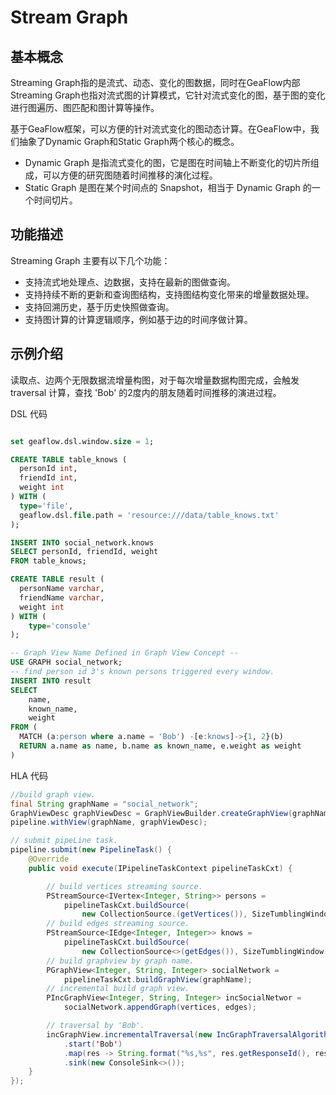 # Stream Graph

## 基本概念

Streaming Graph指的是流式、动态、变化的图数据，同时在GeaFlow内部Streaming Graph也指对流式图的计算模式，它针对流式变化的图，基于图的变化进行图遍历、图匹配和图计算等操作。

基于GeaFlow框架，可以方便的针对流式变化的图动态计算。在GeaFlow中，我们抽象了Dynamic Graph和Static Graph两个核心的概念。
* Dynamic Graph 是指流式变化的图，它是图在时间轴上不断变化的切片所组成，可以方便的研究图随着时间推移的演化过程。
* Static Graph 是图在某个时间点的 Snapshot，相当于 Dynamic Graph 的一个时间切片。

## 功能描述


Streaming Graph 主要有以下几个功能：

* 支持流式地处理点、边数据，支持在最新的图做查询。
* 支持持续不断的更新和查询图结构，支持图结构变化带来的增量数据处理。
* 支持回溯历史，基于历史快照做查询。
* 支持图计算的计算逻辑顺序，例如基于边的时间序做计算。


## 示例介绍

读取点、边两个无限数据流增量构图，对于每次增量数据构图完成，会触发 traversal 计算，查找 'Bob' 的2度内的朋友随着时间推移的演进过程。

DSL 代码
```SQL

set geaflow.dsl.window.size = 1;

CREATE TABLE table_knows (
  personId int,
  friendId int,
  weight int
) WITH (
  type='file',
  geaflow.dsl.file.path = 'resource:///data/table_knows.txt'
);

INSERT INTO social_network.knows
SELECT personId, friendId, weight
FROM table_knows;

CREATE TABLE result (
  personName varchar,
  friendName varchar,
  weight int
) WITH (
	type='console'
);

-- Graph View Name Defined in Graph View Concept --
USE GRAPH social_network;
-- find person id 3's known persons triggered every window.
INSERT INTO result
SELECT
	name,
	known_name,
	weight
FROM (
  MATCH (a:person where a.name = 'Bob') -[e:knows]->{1, 2}(b)
  RETURN a.name as name, b.name as known_name, e.weight as weight
)
```

HLA 代码

```java 
//build graph view.
final String graphName = "social_network";
GraphViewDesc graphViewDesc = GraphViewBuilder.createGraphView(graphName).build();
pipeline.withView(graphName, graphViewDesc);

// submit pipeLine task.
pipeline.submit(new PipelineTask() {
	@Override
	public void execute(IPipelineTaskContext pipelineTaskCxt) {

        // build vertices streaming source.
		PStreamSource<IVertex<Integer, String>> persons =
			pipelineTaskCxt.buildSource(
				new CollectionSource.(getVertices()), SizeTumblingWindow.of(5000));
		// build edges streaming source.
		PStreamSource<IEdge<Integer, Integer>> knows =
			pipelineTaskCxt.buildSource(
				new CollectionSource<>(getEdges()), SizeTumblingWindow.of(5000));
		// build graphview by graph name.
		PGraphView<Integer, String, Integer> socialNetwork =
			pipelineTaskCxt.buildGraphView(graphName);
		// incremental build graph view.
		PIncGraphView<Integer, String, Integer> incSocialNetwor =
			socialNetwork.appendGraph(vertices, edges);

		// traversal by 'Bob'.
		incGraphView.incrementalTraversal(new IncGraphTraversalAlgorithms(2))
			.start('Bob')
			.map(res -> String.format("%s,%s", res.getResponseId(), res.getResponse()))
			.sink(new ConsoleSink<>());
	}
});
```